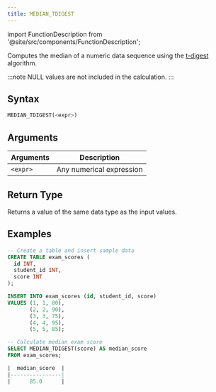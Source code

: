 ```yaml
---
title: MEDIAN_TDIGEST
---
```

import FunctionDescription from '@site/src/components/FunctionDescription';

<FunctionDescription description="Introduced or updated: v1.2.41"/>

Computes the median of a numeric data sequence using the [t-digest](https://github.com/tdunning/t-digest/blob/master/docs/t-digest-paper/histo.pdf) algorithm.

:::note
NULL values are not included in the calculation.
:::

## Syntax

```sql
MEDIAN_TDIGEST(<expr>)
```

## Arguments

| Arguments | Description              |
|-----------|--------------------------|                                                                                                                 
| `<expr>`  | Any numerical expression |                                                                                                     

## Return Type

Returns a value of the same data type as the input values.

## Examples

```sql
-- Create a table and insert sample data
CREATE TABLE exam_scores (
  id INT,
  student_id INT,
  score INT
);

INSERT INTO exam_scores (id, student_id, score)
VALUES (1, 1, 80),
       (2, 2, 90),
       (3, 3, 75),
       (4, 4, 95),
       (5, 5, 85);

-- Calculate median exam score
SELECT MEDIAN_TDIGEST(score) AS median_score
FROM exam_scores;

|  median_score  |
|----------------|
|      85.0      |
```